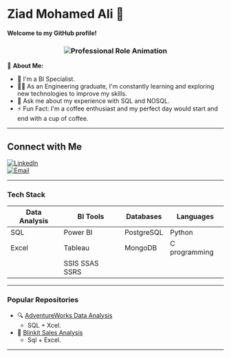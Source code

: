 # Ziad Mohamed Ali 👋

**Welcome to my GitHub profile!**  
<h3 align="center">
  <img src="https://readme-typing-svg.demolab.com?font=Fira+Code&duration=3000&pause=1000&color=00AAFF&width=435&lines=Data+Analyst+%7C+BI+Specialist;Power+BI+Developer+%7C+DBA;Business+Intelligence+Consultant" alt="Professional Role Animation" />
</h3>

🔹 **About Me:**  
- 🏢 I'm a BI Specialist. 
- 👨‍💻 As an Engineering graduate, I'm constantly learning and exploring new technologies to improve my skills.
- 💬 Ask me about my experience with SQL and NOSQL.
- ⚡ Fun Fact: I'm a coffee enthusiast and my perfect day would start and end with a cup of coffee.

---

## Connect with Me
[![LinkedIn](https://img.shields.io/badge/LinkedIn-0077B5?style=for-the-badge&logo=linkedin&logoColor=white)]((https://www.linkedin.com/in/ziad-mohammed-ali/))  
[![Email](https://img.shields.io/badge/Email-D14836?style=for-the-badge&logo=gmail&logoColor=white)](mailto:ziadmohammed628@gmail.com)

---

### **Tech Stack**  
| Data Analysis       | BI Tools          | Databases       | Languages       |  
|---------------------|-------------------|-----------------|-----------------|  
| SQL                 | Power BI          | PostgreSQL      | Python          |  
| Excel               | Tableau           | MongoDB         | C programming   |  
|                     | SSIS SSAS SSRS 
---

### **Popular Repositories**  
- 🔍 [AdventureWorks Data Analysis]([https://github.com/your-repo-link](https://github.com/Zyydd/Adventure-Works-Sales-Analysis-Excel-PowerQuery-PivotTables))  
  - SQL + Xcel.  
- 🏪 [Blinkit Sales Analysis]([https://github.com/your-repo-link](https://github.com/Zyydd/Blinkit-Sales-analysis-))  
  - Sql + Excel.  

---
